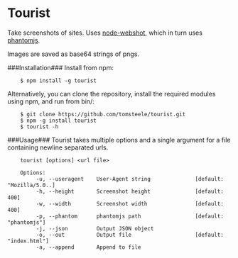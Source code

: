Tourist
======

Take screenshots of sites. Uses <a href="https://github.com/brenden/node-webshot">node-webshot</a>, which in turn uses <a href="http://phantomjs.org/">phantomjs</a>.

Images are saved as base64 strings of pngs.

###Installation###
Install from npm:

        $ npm install -g tourist

Alternatively, you can clone the repository, install the required modules using npm, and run from bin/:

        $ git clone https://github.com/tomsteele/tourist.git
        $ npm -g install tourist
        $ tourist -h


###Usage###
Tourist takes multiple options and a single argument for a file containing newline separated urls.

        tourist [options] <url file>

        Options:
             -u, --useragent    User-Agent string              [default: "Mozilla/5.0..]
             -h, --height       Screenshot height              [default: 400]
             -w, --width        Screenshot width               [default: 400]
             -p, --phantom      phantomjs path                 [default: "phantomjs"]
             -j, --json         Output JSON object
             -o, --out          Output file                    [default: "index.html"]
             -a, --append       Append to file
